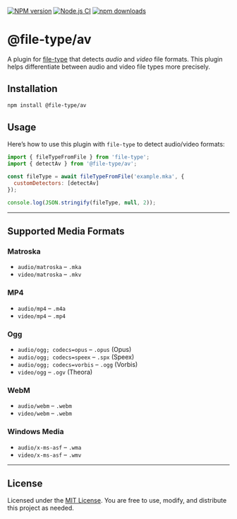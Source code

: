 [![NPM version](https://img.shields.io/npm/v/@file-type/av.svg)](https://npmjs.org/package/@file-type/av)
[![Node.js CI](https://github.com/Borewit/file-type-av/actions/workflows/nodejs-ci.yml/badge.svg)](https://github.com/Borewit/file-type-av/actions/workflows/nodejs-ci.yml)
[![npm downloads](https://img.shields.io/npm/dm/@file-type/av.svg)](https://npmcharts.com/compare/@file-type/av?start=365)

# @file-type/av

A plugin for [file-type](https://github.com/sindresorhus/file-type) that detects _audio_ and _video_ file formats.
This plugin helps differentiate between audio and video file types more precisely.

## Installation

```bash
npm install @file-type/av
```
## Usage

Here’s how to use this plugin with `file-type` to detect audio/video formats:

```js
import { fileTypeFromFile } from 'file-type';
import { detectAv } from '@file-type/av';

const fileType = await fileTypeFromFile('example.mka', {
  customDetectors: [detectAv]
});

console.log(JSON.stringify(fileType, null, 2));
```

---

## Supported Media Formats

### Matroska
- `audio/matroska` – `.mka`
- `video/matroska` – `.mkv`

### MP4
- `audio/mp4` – `.m4a`
- `video/mp4` – `.mp4`

### Ogg
- `audio/ogg; codecs=opus` – `.opus` (Opus)
- `audio/ogg; codecs=speex` – `.spx` (Speex)
- `audio/ogg; codecs=vorbis` – `.ogg` (Vorbis)
- `video/ogg` – `.ogv` (Theora)

### WebM
- `audio/webm` – `.webm`
- `video/webm` – `.webm`

### Windows Media
- `audio/x-ms-asf` – `.wma`
- `video/x-ms-asf` – `.wmv`

---

## License

Licensed under the [MIT License](LICENSE.txt).
You are free to use, modify, and distribute this project as needed.
